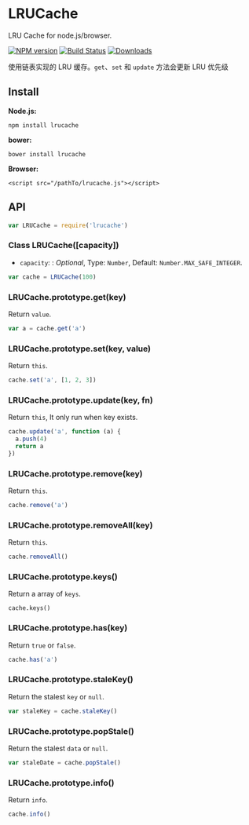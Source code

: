 LRUCache
====
LRU Cache for node.js/browser.

[![NPM version][npm-image]][npm-url]
[![Build Status][travis-image]][travis-url]
[![Downloads][downloads-image]][downloads-url]

使用链表实现的 LRU 缓存。`get`、`set` 和 `update` 方法会更新 LRU 优先级

## Install

**Node.js:**

```
npm install lrucache
```

**bower:**

```
bower install lrucache
```

**Browser:**

```
<script src="/pathTo/lrucache.js"></script>
```

## API

```js
var LRUCache = require('lrucache')
```

### Class LRUCache([capacity])

+ `capacity`: : *Optional*, Type: `Number`, Default: `Number.MAX_SAFE_INTEGER`.

```js
var cache = LRUCache(100)
```

### LRUCache.prototype.get(key)

Return `value`.

```js
var a = cache.get('a')
```

### LRUCache.prototype.set(key, value)

Return `this`.

```js
cache.set('a', [1, 2, 3])
```

### LRUCache.prototype.update(key, fn)

Return `this`, It only run when key exists.

```js
cache.update('a', function (a) {
  a.push(4)
  return a
})
```

### LRUCache.prototype.remove(key)

Return `this`.

```js
cache.remove('a')
```

### LRUCache.prototype.removeAll(key)

Return `this`.

```js
cache.removeAll()
```

### LRUCache.prototype.keys()

Return a array of `keys`.

```
cache.keys()
```

### LRUCache.prototype.has(key)

Return `true` or `false`.

```js
cache.has('a')
```

### LRUCache.prototype.staleKey()

Return the stalest `key` or `null`.

```js
var staleKey = cache.staleKey()
```

### LRUCache.prototype.popStale()

Return the stalest `data` or `null`.

```js
var staleDate = cache.popStale()
```

### LRUCache.prototype.info()

Return `info`.

```js
cache.info()
```

[npm-url]: https://npmjs.org/package/lrucache
[npm-image]: http://img.shields.io/npm/v/lrucache.svg

[travis-url]: https://travis-ci.org/zensh/lrucache
[travis-image]: http://img.shields.io/travis/zensh/lrucache.svg

[downloads-url]: https://npmjs.org/package/lrucache
[downloads-image]: http://img.shields.io/npm/dm/lrucache.svg?style=flat-square
